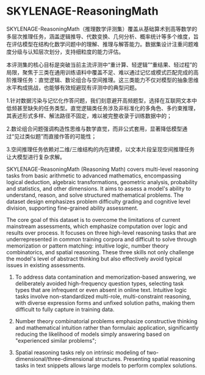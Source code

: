 # SKYLENAGE-ReasoningMath
SKYLENAGE-ReasoningMath（推理数学评测集）覆盖从基础算术到高等数学的多层次推理任务，涵盖逻辑推导、代数变换、几何分析、概率统计等多个维度，旨在评估模型在结构化数学问题中的理解、推理与解答能力。数据集设计注重问题难度分级与认知层次划分，支持细粒度的能力评估。

本评测集的核心目标是突破当前主流评测中“重计算、轻逻辑”“重结果、轻过程”的局限，聚焦于三类在通用训练语料中覆盖不足、难以通过记忆或模式匹配完成的高阶推理任务：直觉逻辑、数论组合与空间推理。这三类能力不仅对模型的抽象思维水平构成挑战，也能够有效规避现有评测中的典型问题。

1.针对数据污染与记忆化作答问题，我们刻意避开高频题型，选择在互联网文本中低频甚至缺失的任务类型。直觉逻辑类任务涉及非标准化的多角色、多约束推理，其表述形式多样、解法路径不固定，难以被完整收录于训练数据中的；

2.数论组合问题强调构造性思维与数学直觉，而非公式套用，显著降低模型通过“见过类似题”而直接作答的可能性；

3.空间推理任务依赖对二维/三维结构的内在建模，以文本片段呈现空间推理任务让大模型进行复杂求解。

SKYLENAGE-ReasoningMath (Reasoning Math) covers multi-level reasoning tasks from basic arithmetic to advanced mathematics, encompassing logical deduction, algebraic transformations, geometric analysis, probability and statistics, and other dimensions. It aims to assess a model's ability to understand, reason, and solve structured mathematical problems. The dataset design emphasizes problem difficulty grading and cognitive level division, supporting fine-grained ability assessment.

The core goal of this dataset is to overcome the limitations of current mainstream assessments, which emphasize computation over logic and results over process. It focuses on three high-level reasoning tasks that are underrepresented in common training corpora and difficult to solve through memorization or pattern matching: intuitive logic, number theory combinatorics, and spatial reasoning. These three skills not only challenge the model's level of abstract thinking but also effectively avoid typical issues in existing assessments.

1. To address data contamination and memorization-based answering, we deliberately avoided high-frequency question types, selecting task types that are infrequent or even absent in online text. Intuitive logic tasks involve non-standardized multi-role, multi-constraint reasoning, with diverse expression forms and unfixed solution paths, making them difficult to fully capture in training data.

2. Number theory combinatorial problems emphasize constructive thinking and mathematical intuition rather than formulaic application, significantly reducing the likelihood of models simply answering based on "experienced similar problems";

3. Spatial reasoning tasks rely on intrinsic modeling of two-dimensional/three-dimensional structures. Presenting spatial reasoning tasks in text snippets allows large models to perform complex solutions.
